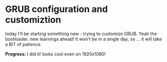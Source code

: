# GRUB configuration and customiztion
today I'll be starting something new - trying to customize GRUB. Yeah the bootloader. new learnings ahead!
It won't be in a single day, so ... it will take a BIT of patience.

**Progress:** I did it! looks cool even on 1920x1080!  
